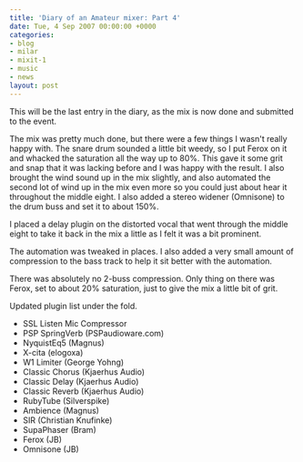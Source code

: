 ```yaml
---
title: 'Diary of an Amateur mixer: Part 4'
date: Tue, 4 Sep 2007 00:00:00 +0000
categories:
- blog
- milar
- mixit-1
- music
- news
layout: post
---
```


This will be the last entry in the diary, as the mix is now done and submitted to the event.

The mix was pretty much done, but there were a few things I wasn't really happy with.  The snare drum sounded a little bit weedy, so I put Ferox on it and whacked the saturation all the way up to 80%. This gave it some grit and snap that it was lacking before and I was happy with the result. I also brought the wind sound up in the mix slightly, and also automated the second lot of wind up in the mix even more so you could just about hear it throughout the middle eight. I also added a stereo widener (Omnisone) to the drum buss and set it to about 150%.

I placed a delay plugin on the distorted vocal that went through the middle eight to take it back in the mix a little as I felt it was a bit prominent.

The automation was tweaked in places. I also added a very small amount of compression to the bass track to help it sit better with the automation.

There was absolutely no 2-buss compression. Only thing on there was Ferox, set to about 20% saturation, just to give the mix a little bit of grit.

<object type="application/x-shockwave-flash" width="420" height="15"
data="http://www.pixelhum.com/xspf_player_slim.swf?song_url=http://www.pixelhum.com/downloads/music/milar/SLB_2007-09-02.mp3&song_title=Simple Little Bird, Final Mix">
<param name="movie" 
value="http://www.pixelhum.com/xspf_player_slim.swf?song_url=http://www.pixelhum.com/downloads/music/milar/SLB_2007-09-02.mp3&song_title=Simple Little Bird, Final Mix" />
</object>

Updated plugin list under the fold.

<!-- more -->

* SSL Listen Mic Compressor
* PSP SpringVerb (PSPaudioware.com)
* NyquistEq5 (Magnus)
* X-cita (elogoxa)
* W1 Limiter (George Yohng)
* Classic Chorus (Kjaerhus Audio)
* Classic Delay (Kjaerhus Audio)
* Classic Reverb (Kjaerhus Audio)
* RubyTube (Silverspike)
* Ambience (Magnus)
* SIR (Christian Knufinke)
* SupaPhaser (Bram)
* Ferox (JB)
* Omnisone (JB)



